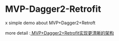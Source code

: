 # MVP-Dagger2-Retrofit
x
 simple demo about MVP+Dagger2+Retroft

more detail :[ MVP+Dagger2+Retrofit实现更清晰的架构](http://blog.csdn.net/tiankong1206/article/details/46486401)
